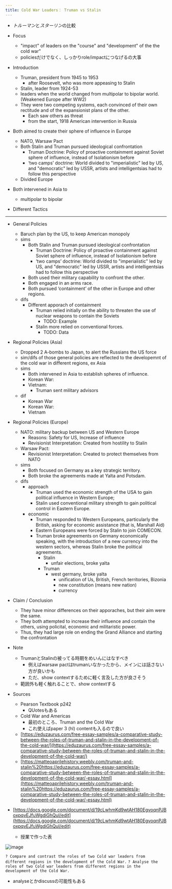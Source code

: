 ```yaml
---
title: Cold War Leaders： Truman vs Stalin
---
```


* *トルーマン*と*スターリン*の比較

* Focus
  
  * "impact" of leaders on the "course" and "development" of the the cold war"
  * policiesだけでなく、しっかりrole/impactにつなげるの大事
* Introduction
  
  * Truman, president from 1945 to 1953
    * after Roosevelt, who was more appeasing to Stalin
  * Stalin, leader from 1924-53
  * leaders when the world changed from multipolar to bipolar world. (Weakened Europe after WW2)
  * They were two competing systems, each convinced of their own rectitude and of the expansionist plans of the other.
    * Each saw others as threat
    * from the start, 1918 American intervention in Russia
* Both aimed to create their sphere of influence in Europe
  
  * NATO, Warsaw Pact
  * Both Stalin and Truman pursued ideological confrontation
    * Truman Doctrine: Policy of proactive containment against Soviet sphere of influence, instead of Isolationism before
    * ‘two camps’ doctrine: World divided to "imperialistic" led by US, and "democratic" led by USSR, artists and intelligentsias had to follow this perspective
  * Divided Europe
* Both intervened in Asia to
  
  * multipolar to bipolar
* Different Tactics

---

* General Policies
  
  * Baruch plan by the US, to keep American monopoly
  * sims
    * Both Stalin and Truman pursued ideological confrontation
      * Truman Doctrine: Policy of proactive containment against Soviet sphere of influence, instead of Isolationism before
      * ‘two camps’ doctrine: World divided to "imperialistic" led by US, and "democratic" led by USSR, artists and intelligentsias had to follow this perspective
    * Both used their military capability to confront the other.
    * Both engaged in an arms race.
    * Both pursued ‘containment’ of the other in Europe and other regions.
  * difs
    * Different apporach of containment
      * Truman relied initially on the ability to threaten the use of nuclear weapons to contain the Soviets
        * TODO: Example
      * Stalin more relied on conventional forces.
        * TODO: Data
* Regional Policies (Asia)
  
  * Dropped 2 A-bombs to Japan, to alert the Russians the US force
  * sim/difs of those general policies are reflected to the developemnt of the cold war in different regions, ex Asia
  * sims
    * Both intervened in Asia to establish spheres of influence.
    * Korean War:
    * Vietnam:
      * Truman sent military advisors
  * dif
    * Korean War
    * Korean War:
    * Vietnam
* Regional Policies (Europe)
  
  * NATO: military backup between US and Western Europe
    * Reasons: Safety for US, Increase of influence
    * Revisionist Interpretation: Created from hostility to Stalin
  * Warsaw Pact:
    * Revisionist Interpretation: Created to protect themselves from NATO
  * sims
    * Both focused on Germany as a key strategic territory.
    * Both broke the agreements made at Yalta and Potsdam.
  * difs
    * approach
      * Truman used the economic strength of the USA to gain political influence in Western Europe;
      * Stalin used conventional military strength to gain political control in Eastern Europe.
    * economic
      * Truman responded to Western Europeans, particularly the British, asking for economic assistance (that is, Marshall Aid)
      * Eastern Europeans were forced by Stalin to join COMECON.
      * Truman broke agreements on Germany economically speaking, with the introduction of a new currency into the western sectors, whereas Stalin broke the political agreements.
        * Stalin
          * unfair elections, broke yalta
        * Truman
          * west germany, broke yalta
            * unification of Us, British, French territories, Bizonia
            * new constitution (means new nation)
            * currency
* Claim / Conclusion
  
  * They have minor differences on their apporaches, but their aim were the same.
  * They both attempted to increase their influence and contain the others, using policital, economic and militaristic power.
  * Thus, they had large role on ending the Grand Alliance and starting the confrontation
* Note
  
  * TrumanとStalinの被ってる時期をめいんにはなすべき
    * 例えばwarsaw pactはtrumanいなかったから、メインには話さない方が良いかも
    * ただ、show contextするために軽く言及した方が良さそう
  * 範囲外も軽く触れることで、show contextする
* Sources
  
  * Pearson Textbook p242
    * QUotesもある
  * Cold War and Americas
    * 最初のところ、Truman and the Cold War
    * これ使えばpaper 3 (hl) contentも入るので良い
  * [https://eduzaurus.com/free-essay-samples/a-comparative-study-between-the-roles-of-truman-and-stalin-in-the-development-of-the-cold-war/](https://eduzaurus.com/free-essay-samples/a-comparative-study-between-the-roles-of-truman-and-stalin-in-the-development-of-the-cold-war/)
  * [https://matteoaprilehistory.weebly.com/truman-and-stalin%20https://eduzaurus.com/free-essay-samples/a-comparative-study-between-the-roles-of-truman-and-stalin-in-the-development-of-the-cold-war/-essay.html](https://matteoaprilehistory.weebly.com/truman-and-stalin%20https://eduzaurus.com/free-essay-samples/a-comparative-study-between-the-roles-of-truman-and-stalin-in-the-development-of-the-cold-war/-essay.html)
* [https://docs.google.com/document/d/19cLwhmKd9wtAH180EgvoqnPJBoxpqvEJfuWgdiGhQuI/edit](https://docs.google.com/document/d/19cLwhmKd9wtAH180EgvoqnPJBoxpqvEJfuWgdiGhQuI/edit)
  
  * 授業で作った表

![image](https://gyazo.com/06959724d0e5a966578406705eb6dc9b/thumb/1000)

`? Compare and contrast the roles of two Cold war leaders from different regions in the development of the Cold War.`
`? Analyse the roles of two Cold war leaders from different regions in the development of the Cold War.`

* analyseとかdiscussの可能性もある
